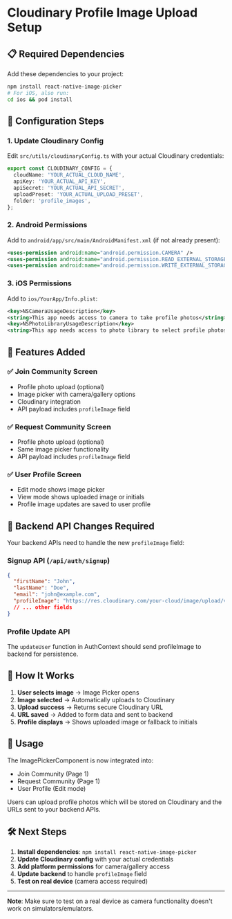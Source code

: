 # Cloudinary Profile Image Upload Setup

## 📋 Required Dependencies

Add these dependencies to your project:

```bash
npm install react-native-image-picker
# For iOS, also run:
cd ios && pod install
```

## 🔧 Configuration Steps

### 1. **Update Cloudinary Config**
Edit `src/utils/cloudinaryConfig.ts` with your actual Cloudinary credentials:

```typescript
export const CLOUDINARY_CONFIG = {
  cloudName: 'YOUR_ACTUAL_CLOUD_NAME',
  apiKey: 'YOUR_ACTUAL_API_KEY',
  apiSecret: 'YOUR_ACTUAL_API_SECRET',
  uploadPreset: 'YOUR_ACTUAL_UPLOAD_PRESET',
  folder: 'profile_images',
};
```

### 2. **Android Permissions**
Add to `android/app/src/main/AndroidManifest.xml` (if not already present):

```xml
<uses-permission android:name="android.permission.CAMERA" />
<uses-permission android:name="android.permission.READ_EXTERNAL_STORAGE" />
<uses-permission android:name="android.permission.WRITE_EXTERNAL_STORAGE" />
```

### 3. **iOS Permissions**
Add to `ios/YourApp/Info.plist`:

```xml
<key>NSCameraUsageDescription</key>
<string>This app needs access to camera to take profile photos</string>
<key>NSPhotoLibraryUsageDescription</key>
<string>This app needs access to photo library to select profile photos</string>
```

## 🌟 Features Added

### ✅ **Join Community Screen**
- Profile photo upload (optional)
- Image picker with camera/gallery options
- Cloudinary integration
- API payload includes `profileImage` field

### ✅ **Request Community Screen**
- Profile photo upload (optional)
- Same image picker functionality
- API payload includes `profileImage` field

### ✅ **User Profile Screen**
- Edit mode shows image picker
- View mode shows uploaded image or initials
- Profile image updates are saved to user profile

## 🔗 Backend API Changes Required

Your backend APIs need to handle the new `profileImage` field:

### **Signup API** (`/api/auth/signup`)
```json
{
  "firstName": "John",
  "lastName": "Doe",
  "email": "john@example.com",
  "profileImage": "https://res.cloudinary.com/your-cloud/image/upload/v1234567890/profile_images/abc123.jpg",
  // ... other fields
}
```

### **Profile Update API**
The `updateUser` function in AuthContext should send profileImage to backend for persistence.

## 🎯 How It Works

1. **User selects image** → Image Picker opens
2. **Image selected** → Automatically uploads to Cloudinary
3. **Upload success** → Returns secure Cloudinary URL
4. **URL saved** → Added to form data and sent to backend
5. **Profile displays** → Shows uploaded image or fallback to initials

## 🔄 Usage

The ImagePickerComponent is now integrated into:
- Join Community (Page 1)
- Request Community (Page 1)
- User Profile (Edit mode)

Users can upload profile photos which will be stored on Cloudinary and the URLs sent to your backend APIs.

## 🛠️ Next Steps

1. **Install dependencies**: `npm install react-native-image-picker`
2. **Update Cloudinary config** with your actual credentials
3. **Add platform permissions** for camera/gallery access
4. **Update backend** to handle `profileImage` field
5. **Test on real device** (camera access required)

---

**Note**: Make sure to test on a real device as camera functionality doesn't work on simulators/emulators.